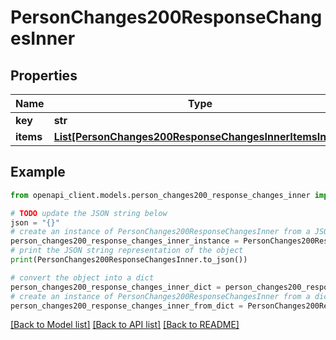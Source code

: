 # PersonChanges200ResponseChangesInner


## Properties

Name | Type | Description | Notes
------------ | ------------- | ------------- | -------------
**key** | **str** |  | [optional] 
**items** | [**List[PersonChanges200ResponseChangesInnerItemsInner]**](PersonChanges200ResponseChangesInnerItemsInner.md) |  | [optional] 

## Example

```python
from openapi_client.models.person_changes200_response_changes_inner import PersonChanges200ResponseChangesInner

# TODO update the JSON string below
json = "{}"
# create an instance of PersonChanges200ResponseChangesInner from a JSON string
person_changes200_response_changes_inner_instance = PersonChanges200ResponseChangesInner.from_json(json)
# print the JSON string representation of the object
print(PersonChanges200ResponseChangesInner.to_json())

# convert the object into a dict
person_changes200_response_changes_inner_dict = person_changes200_response_changes_inner_instance.to_dict()
# create an instance of PersonChanges200ResponseChangesInner from a dict
person_changes200_response_changes_inner_from_dict = PersonChanges200ResponseChangesInner.from_dict(person_changes200_response_changes_inner_dict)
```
[[Back to Model list]](../README.md#documentation-for-models) [[Back to API list]](../README.md#documentation-for-api-endpoints) [[Back to README]](../README.md)


